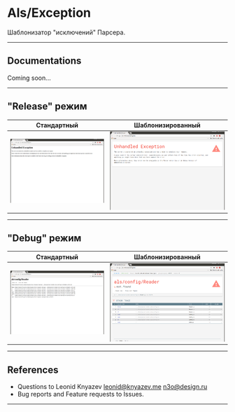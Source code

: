 # Als/Exception

Шаблонизатор "исключений" Парсера.

---

## Documentations

Coming soon...

---

## "Release" режим
| Стандартный | Шаблонизированный |
| :---------: | :---------------: |
| [![Стандартный вывод: Release](doc/img/release-default.png)](doc/img/release-default.png) | [![Шаблонизированный вывод: Release](doc/img/release-templated.png)](doc/img/release-templated.png) |

---

## "Debug" режим
| Стандартный | Шаблонизированный |
| :---------: | :---------------: |
| [![Стандартный вывод: Debug](doc/img/debug-default.png)](doc/img/debug-default.png) | [![Шаблонизированный вывод: Debug](doc/img/debug-templated.png)](doc/img/debug-templated.png) |

---

## References

- Questions to Leonid Knyazev <leonid@knyazev.me> <n3o@design.ru>
- Bug reports and Feature requests to Issues.

---
